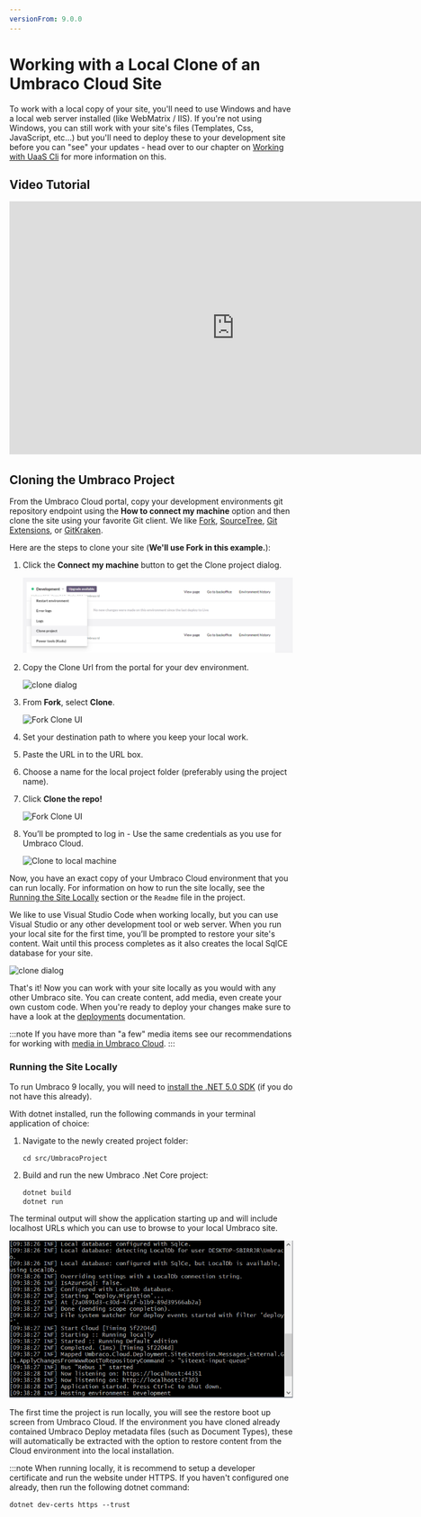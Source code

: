 ```yaml
---
versionFrom: 9.0.0
---
```


# Working with a Local Clone of an Umbraco Cloud Site

To work with a local copy of your site, you'll need to use Windows and have a local web server installed (like WebMatrix / IIS). If you're not using Windows, you can still work with your site's files (Templates, Css, JavaScript, etc...) but you'll need to deploy these to your development site before you can "see" your updates - head over to our chapter on [Working with UaaS Cli](../Working-With-UaaS-Cli/) for more information on this.

## Video Tutorial

<iframe width="800" height="450" src="https://www.youtube.com/embed/rZCwfH7CsTs" frameborder="0" allow="accelerometer; autoplay; encrypted-media; gyroscope; picture-in-picture" allowfullscreen></iframe>

## Cloning the Umbraco Project

From the Umbraco Cloud portal, copy your development environments git repository endpoint using the **How to connect my machine** option and then clone the site using your favorite Git client. We like [Fork](https://git-fork.com/), [SourceTree](https://www.sourcetreeapp.com/), [Git Extensions](https://gitextensions.github.io), or [GitKraken](https://www.gitkraken.com/).

Here are the steps to clone your site (**We'll use Fork in this example.**):

1. Click the **Connect my machine** button to get the Clone project dialog.

    ![Connect my machine](images/connect-my-machine.png)

2. Copy the Clone Url from the portal for your dev environment.

    ![clone dialog](images/connect-my-machine-2.png)

3. From **Fork**, select **Clone**.

    ![Fork Clone UI](images/Fork-Clone.png)

4. Set your destination path to where you keep your local work.
5. Paste the URL in to the URL box.
6. Choose a name for the local project folder (preferably using the project name).
7. Click **Clone the repo!**

    ![Fork Clone UI](images/Fork-clone-2.png)
8. You’ll be prompted to log in - Use the same credentials as you use for Umbraco Cloud.

    ![Clone to local machine](images/clone-to-local.gif)

Now, you have an exact copy of your Umbraco Cloud environment that you can run locally. For information on how to run the site locally, see the [Running the Site Locally](#running-the-site-locally) section or the `Readme` file in the project.  

We like to use Visual Studio Code when working locally, but you can use Visual Studio or any other development tool or web server. When you run your local site for the first time, you’ll be prompted to restore your site's content. Wait until this process completes as it also creates the local SqlCE database for your site.

![clone dialog](images/restorecontent.jpg)

That's it! Now you can work with your site locally as you would with any other Umbraco site. You can create content, add media, even create your own custom code. When you're ready to deploy your changes make sure to have a look at the [deployments](../../Deployment/) documentation.

:::note
If you have more than "a few" media items see our recommendations for working with [media in Umbraco Cloud](../Media/).
:::

### Running the Site Locally

To run Umbraco 9 locally, you will need to [install the .NET 5.0 SDK](https://dotnet.microsoft.com/download) (if you do not have this already).

With dotnet installed, run the following commands in your terminal application of choice:

1. Navigate to the newly created project folder:

    ```cli
    cd src/UmbracoProject
    ```

2. Build and run the new Umbraco .Net Core project:

    ```cli
    dotnet build
    dotnet run
    ```

The terminal output will show the application starting up and will include localhost URLs which you can use to browse to your local Umbraco site.

![Terminal Output](images/terminal-output.png)

The first time the project is run locally, you will see the restore boot up screen from Umbraco Cloud. If the environment you have cloned already contained Umbraco Deploy metadata files (such as Document Types), these will automatically be extracted with the option to restore content from the Cloud environment into the local installation.

:::note
When running locally, it is recommend to setup a developer certificate and run the website under HTTPS. If you haven't configured one already, then run the following dotnet command:

```cli
dotnet dev-certs https --trust
```

